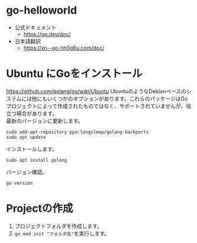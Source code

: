 # go-helloworld

- 公式ドキュメント
    - https://go.dev/doc/
- 日本語翻訳
    - https://xn--go-hh0g6u.com/doc/

# Ubuntu にGoをインストール
https://github.com/golang/go/wiki/Ubuntu
UbuntuのようなDebianベースのシステムには他にもいくつかのオプションがあります。これらのパッケージはGoプロジェクトによって作成されたものではなく、サポートされていませんが、役立つ場合があります。  
最新のバージョンに更新します。
```
sudo add-apt-repository ppa:longsleep/golang-backports
sudo apt update
```
インストールします。
```
sudo apt install golang
```
バージョン確認。
```
go version
```
# Projectの作成
1. プロジェクトフォルダを作成します。
2. `go mod init "フォルダ名"`を実行します。